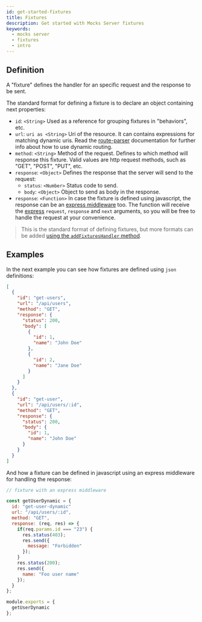```yaml
---
id: get-started-fixtures
title: Fixtures
description: Get started with Mocks Server fixtures
keywords:
  - mocks server
  - fixtures
  - intro
---
```


## Definition

A "fixture" defines the handler for an specific request and the response to be sent.

The standard format for defining a fixture is to declare an object containing next properties:

* `id`: `<String>` Used as a reference for grouping fixtures in "behaviors", etc.
* `url`: `uri as <String>` Uri of the resource. It can contains expressions for matching dynamic uris. Read the [route-parser](https://www.npmjs.com/package/route-parser) documentation for further info about how to use dynamic routing.
* `method`: `<String>` Method of the request. Defines to which method will response this fixture. Valid values are http request methods, such as "GET", "POST", "PUT", etc.
* `response`: `<Object>` Defines the response that the server will send to the request:
  * `status`: `<Number>` Status code to send.
  * `body`: `<Object>` Object to send as body in the response.
* `response`: `<Function>` In case the fixture is defined using javascript, the response can be an [express middleware](http://expressjs.com/en/guide/using-middleware.html) too. The function will receive the [express](http://expressjs.com/es/api.html) `request`, `response` and `next` arguments, so you will be free to handle the request at your convenience.

> This is the standard format of defining fixtures, but more formats can be added [using the `addFixturesHandler` method](advanced-custom-fixtures-handlers.md).

## Examples

In the next example you can see how fixtures are defined using `json` definitions:

```json
[
  {
    "id": "get-users",
    "url": "/api/users",
    "method": "GET",
    "response": {
      "status": 200,
      "body": [
        {
          "id": 1,
          "name": "John Doe"
        },
        {
          "id": 2,
          "name": "Jane Doe"
        }
      ]
    }
  }, 
  {
    "id": "get-user",
    "url": "/api/users/:id",
    "method": "GET",
    "response": {
      "status": 200,
      "body": {
        "id": 1,
        "name": "John Doe"
      }
    }
  }
]
```

And how a fixture can be defined in javascript using an express middleware for handling the response:

```javascript
// fixture with an express middleware

const getUserDynamic = {
  id: "get-user-dynamic"
  url: "/api/users/:id",
  method: "GET",
  response: (req, res) => {
    if(req.params.id === "23") {
      res.status(403);
      res.send({
        message: "Forbidden"
      });
    }
    res.status(200);
    res.send({
      name: "Foo user name"
    });
  }
};

module.exports = {
  getUserDynamic
};
```
